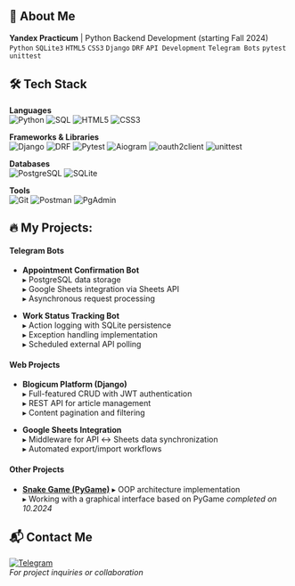 ## 🚀 About Me

**Yandex Practicum** | Python Backend Development (starting Fall 2024)    
`Python` `SQLite3` `HTML5` `CSS3` `Django` `DRF` `API Development` `Telegram Bots` `pytest` `unittest`

## 🛠 Tech Stack

**Languages**  
![Python](https://img.shields.io/badge/-Python-3776AB?logo=python&logoColor=white)
![SQL](https://img.shields.io/badge/-SQL-003B57?logo=postgresql&logoColor=white)
![HTML5](https://img.shields.io/badge/-HTML5-E34F26?logo=html5&logoColor=white)
![CSS3](https://img.shields.io/badge/-CSS3-1572B6?logo=css3&logoColor=white)

**Frameworks & Libraries**  
![Django](https://img.shields.io/badge/-Django-092E20?logo=django&logoColor=white)
![DRF](https://img.shields.io/badge/-DRF%20(Django%20REST)-8C1D40?logo=django&logoColor=white)
![Pytest](https://img.shields.io/badge/-Pytest-0A9EDC?logo=pytest&logoColor=white)
![Aiogram](https://img.shields.io/badge/-Aiogram-2CA5E0?logo=telegram&logoColor=white)
![oauth2client](https://img.shields.io/badge/-oauth2client-3776AB?logo=python&logoColor=white)
![unittest](https://img.shields.io/badge/-unittest-3776AB?logo=python&logoColor=white)

**Databases**  
![PostgreSQL](https://img.shields.io/badge/-PostgreSQL-4169E1?logo=postgresql&logoColor=white)
![SQLite](https://img.shields.io/badge/-SQLite-003B57?logo=sqlite&logoColor=white)

**Tools**  
![Git](https://img.shields.io/badge/-Git-F05032?logo=git&logoColor=white)
![Postman](https://img.shields.io/badge/-Postman-FF6C37?logo=postman&logoColor=white)
![PgAdmin](https://img.shields.io/badge/-PgAdmin-2C3E50?logo=postgresql&logoColor=white)

## 🔥 My Projects:

#### **Telegram Bots**
- **Appointment Confirmation Bot**  
   ▸ PostgreSQL data storage  
   ▸ Google Sheets integration via Sheets API  
   ▸ Asynchronous request processing  

- **Work Status Tracking Bot**  
   ▸ Action logging with SQLite persistence  
   ▸ Exception handling implementation  
   ▸ Scheduled external API polling

#### **Web Projects**
- **Blogicum Platform (Django)**  
  ▸ Full-featured CRUD with JWT authentication  
  ▸ REST API for article management  
  ▸ Content pagination and filtering  

- **Google Sheets Integration**  
  ▸ Middleware for API ↔ Sheets data synchronization  
  ▸ Automated export/import workflows  

#### **Other Projects**
- [**Snake Game (PyGame)**](https://github.com/EvgenyKlyukin/the_snake#)
  ▸ OOP architecture implementation  
  ▸ Working with a graphical interface based on PyGame
  *completed on 10.2024*

## 📬 Contact Me
[![Telegram](https://img.shields.io/badge/Telegram-2CA5E0?style=for-the-badge&logo=telegram&logoColor=white)](https://t.me/klyukin_evgeny)  
_For project inquiries or collaboration_
